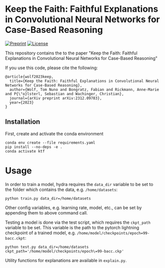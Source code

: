 # Keep the Faith: Faithful Explanations in Convolutional Neural Networks for Case-Based Reasoning

[![Preprint](https://img.shields.io/badge/arXiv-2312.09783-b31b1b)](https://arxiv.org/abs/2312.09783)
[![License](https://img.shields.io/badge/license-GPLv3-blue.svg)](LICENSE)

This repository contains the to the paper "Keep the Faith: Faithful Explanations in Convolutional Neural Networks for Case-Based Reasoning"

If you use this code, please cite the following:

```
@article{wolf2023keep,
  title={Keep the Faith: Faithful Explanations in Convolutional Neural Networks for Case-Based Reasoning},
  author={Wolf, Tom Nuno and Bongratz, Fabian and Rickmann, Anne-Marie and P{\"o}lsterl, Sebastian and Wachinger, Christian},
  journal={arXiv preprint arXiv:2312.09783},
  year={2023}
}
```

## Installation

First, create and activate the conda environment
```
conda env create --file requirements.yaml
pip install --no-deps -e .
conda activate ktf
```

# Usage

In order to train a model, hydra requires the `data_dir` variable to be set to the folder which contains the data, e.g. `/home/datasets`:
```
python train.py data_dir=/home/datasets
```
Other config variables, e.g. learning rate, model, etc., can be set by appending them to above command call.

Testing a model is done via the test script, which requires the `ckpt_path` variable to be set. This variable is the path to the pytorch lightning checkpoint of a trained model, e.g. `/home/model/checkpoints/epoch=99-bacc.ckpt`:
```
python test.py data_dir=/home/datasets ckpt_path='/home/model/checkpoints/epoch\=99-bacc.ckp'
```

Utility functions for explanations are available in `explain.py`.
